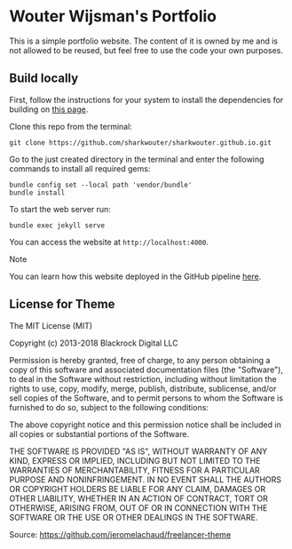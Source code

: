 # Wouter Wijsman's Portfolio

This is a simple portfolio website. The content of it is owned by me and is not allowed to be reused, but feel free to use the code your own purposes.

## Build locally

First, follow the instructions for your system to install the dependencies for building on [this page](https://jekyllrb.com/docs/installation/).

Clone this repo from the terminal:
```shell
git clone https://github.com/sharkwouter/sharkwouter.github.io.git
```

Go to the just created directory in the terminal and enter the following commands to install all required gems:

```shell
bundle config set --local path 'vendor/bundle'
bundle install
```

To start the web server run:
```shell
bundle exec jekyll serve
```

You can access the website at `http://localhost:4000`.

> [!Note]
> You can learn how this website deployed in the GitHub pipeline [here](https://jekyllrb.com/docs/continuous-integration/github-actions/).

## License for Theme

The MIT License (MIT)

Copyright (c) 2013-2018 Blackrock Digital LLC

Permission is hereby granted, free of charge, to any person obtaining a copy
of this software and associated documentation files (the "Software"), to deal
in the Software without restriction, including without limitation the rights
to use, copy, modify, merge, publish, distribute, sublicense, and/or sell
copies of the Software, and to permit persons to whom the Software is
furnished to do so, subject to the following conditions:

The above copyright notice and this permission notice shall be included in
all copies or substantial portions of the Software.

THE SOFTWARE IS PROVIDED "AS IS", WITHOUT WARRANTY OF ANY KIND, EXPRESS OR
IMPLIED, INCLUDING BUT NOT LIMITED TO THE WARRANTIES OF MERCHANTABILITY,
FITNESS FOR A PARTICULAR PURPOSE AND NONINFRINGEMENT. IN NO EVENT SHALL THE
AUTHORS OR COPYRIGHT HOLDERS BE LIABLE FOR ANY CLAIM, DAMAGES OR OTHER
LIABILITY, WHETHER IN AN ACTION OF CONTRACT, TORT OR OTHERWISE, ARISING FROM,
OUT OF OR IN CONNECTION WITH THE SOFTWARE OR THE USE OR OTHER DEALINGS IN
THE SOFTWARE.

Source: https://github.com/jeromelachaud/freelancer-theme
